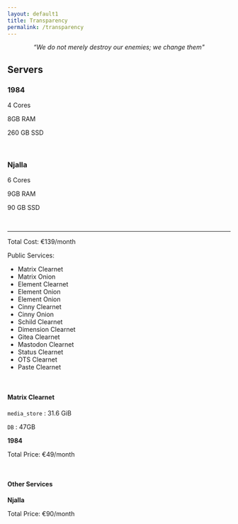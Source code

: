 ```yaml
---
layout: default1
title: Transparency
permalink: /transparency
---
```


<div style="text-align:center;">
<p><i>“We do not merely destroy our enemies; we change them"</i></p>
</div>

## Servers

### 1984

4 Cores

8GB RAM

260 GB SSD

<br>

### Njalla

6 Cores

9GB RAM

90 GB SSD

<br>

---

Total Cost: €139/month

Public Services:

- Matrix Clearnet
- Matrix Onion
- Element Clearnet
- Element Onion
- Element Onion
- Cinny Clearnet
- Cinny Onion
- Schild Clearnet
- Dimension Clearnet
- Gitea Clearnet
- Mastodon Clearnet
- Status Clearnet
- OTS Clearnet
- Paste Clearnet

<br>

#### Matrix Clearnet

`media_store` : 31.6 GiB

`DB` : 47GB

**1984**

Total Price: €49/month

<br>

#### Other Services

**Njalla**

Total Price: €90/month